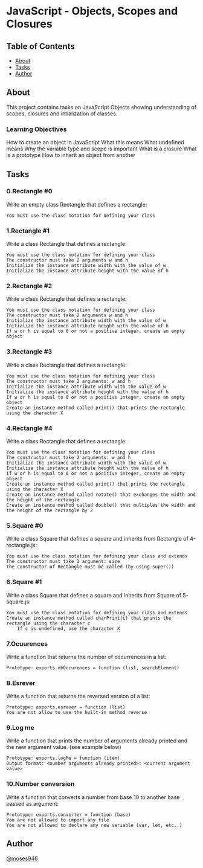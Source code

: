# JavaScript - Objects, Scopes and Closures

## Table of Contents

- [About](#about)
- [Tasks](#tasks)
- [Author](#author)

## About <a name = "about"></a>

This project contains tasks on JavaScript Objects showing understanding of scopes, closures and intialization of classes.

### Learning Objectives

How to create an object in JavaScript
What this means
What undefined means
Why the variable type and scope is important
What is a closure
What is a prototype
How to inherit an object from another

## Tasks <a name = "tasks"></a>

### 0.Rectangle #0

Write an empty class Rectangle that defines a rectangle:

    You must use the class notation for defining your class


### 1.Rectangle #1

Write a class Rectangle that defines a rectangle:

    You must use the class notation for defining your class
    The constructor must take 2 arguments w and h
    Initialize the instance attribute width with the value of w
    Initialize the instance attribute height with the value of h


### 2.Rectangle #2

Write a class Rectangle that defines a rectangle:

    You must use the class notation for defining your class
    The constructor must take 2 arguments w and h
    Initialize the instance attribute width with the value of w
    Initialize the instance attribute height with the value of h
    If w or h is equal to 0 or not a positive integer, create an empty object


### 3.Rectangle #3

Write a class Rectangle that defines a rectangle:

    You must use the class notation for defining your class
    The constructor must take 2 arguments: w and h
    Initialize the instance attribute width with the value of w
    Initialize the instance attribute height with the value of h
    If w or h is equal to 0 or not a positive integer, create an empty object
    Create an instance method called print() that prints the rectangle using the character X


### 4.Rectangle #4

Write a class Rectangle that defines a rectangle:

    You must use the class notation for defining your class
    The constructor must take 2 arguments: w and h
    Initialize the instance attribute width with the value of w
    Initialize the instance attribute height with the value of h
    If w or h is equal to 0 or not a positive integer, create an empty object
    Create an instance method called print() that prints the rectangle using the character X
    Create an instance method called rotate() that exchanges the width and the height of the rectangle
    Create an instance method called double() that multiples the width and the height of the rectangle by 2


### 5.Square #0

Write a class Square that defines a square and inherits from Rectangle of 4-rectangle.js:

    You must use the class notation for defining your class and extends
    The constructor must take 1 argument: size
    The constructor of Rectangle must be called (by using super())


### 6.Square #1

Write a class Square that defines a square and inherits from Square of 5-square.js:

    You must use the class notation for defining your class and extends
    Create an instance method called charPrint(c) that prints the rectangle using the character c
        If c is undefined, use the character X


### 7.Ocuurences

Write a function that returns the number of occurrences in a list:

    Prototype: exports.nbOccurences = function (list, searchElement)


### 8.Esrever

Write a function that returns the reversed version of a list:

    Prototype: exports.esrever = function (list)
    You are not allow to use the built-in method reverse


### 9.Log me

Write a function that prints the number of arguments already printed and the new argument value. (see example below)

    Prototype: exports.logMe = function (item)
    Output format: <number arguments already printed>: <current argument value>


### 10.Number conversion

Write a function that converts a number from base 10 to another base passed as argument:

    Prototype: exports.converter = function (base)
    You are not allowed to import any file
    You are not allowed to declare any new variable (var, let, etc..)


## Author <a name='author'></a>
<a href='www.github.com/moses946'>@moses946</a>